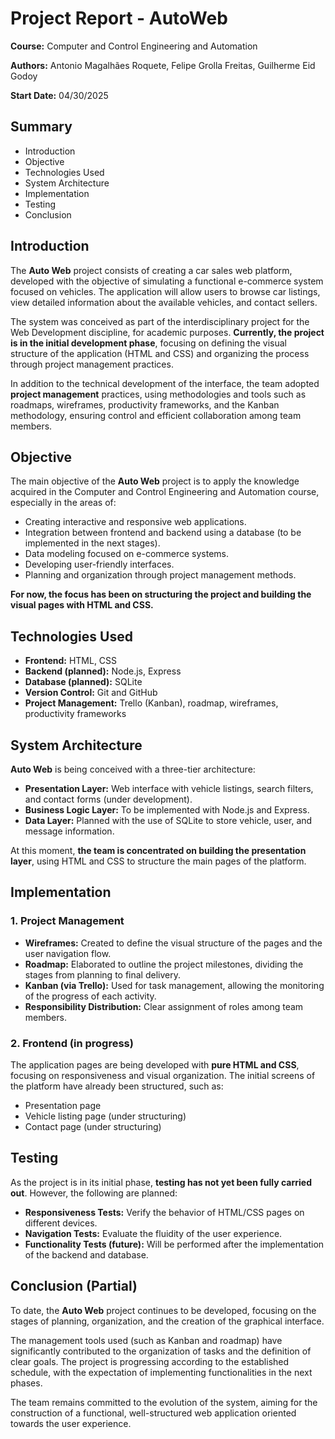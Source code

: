 <h1>Project Report - AutoWeb</h1>

<p><strong>Course:</strong> Computer and Control Engineering and Automation</p>
<p><strong>Authors:</strong> Antonio Magalhães Roquete, Felipe Grolla Freitas, Guilherme Eid Godoy</p>
<p><strong>Start Date:</strong> 04/30/2025</p>

<h2>Summary</h2>
<ul>
  <li>Introduction</li>
  <li>Objective</li>
  <li>Technologies Used</li>
  <li>System Architecture</li>
  <li>Implementation</li>
  <li>Testing</li>
  <li>Conclusion</li>
</ul>

<h2>Introduction</h2>
<p>The <strong>Auto Web</strong> project consists of creating a car sales web platform, developed with the objective of simulating a functional e-commerce system focused on vehicles. The application will allow users to browse car listings, view detailed information about the available vehicles, and contact sellers.</p>

<p>The system was conceived as part of the interdisciplinary project for the Web Development discipline, for academic purposes. <strong>Currently, the project is in the initial development phase</strong>, focusing on defining the visual structure of the application (HTML and CSS) and organizing the process through project management practices.</p>

<p>In addition to the technical development of the interface, the team adopted <strong>project management</strong> practices, using methodologies and tools such as roadmaps, wireframes, productivity frameworks, and the Kanban methodology, ensuring control and efficient collaboration among team members.</p>

<h2>Objective</h2>
<p>The main objective of the <strong>Auto Web</strong> project is to apply the knowledge acquired in the Computer and Control Engineering and Automation course, especially in the areas of:</p>
<ul>
  <li>Creating interactive and responsive web applications.</li>
  <li>Integration between frontend and backend using a database (to be implemented in the next stages).</li>
  <li>Data modeling focused on e-commerce systems.</li>
  <li>Developing user-friendly interfaces.</li>
  <li>Planning and organization through project management methods.</li>
</ul>
<p><strong>For now, the focus has been on structuring the project and building the visual pages with HTML and CSS.</strong></p>

<h2>Technologies Used</h2>
<ul>
  <li><strong>Frontend:</strong> HTML, CSS</li>
  <li><strong>Backend (planned):</strong> Node.js, Express</li>
  <li><strong>Database (planned):</strong> SQLite</li>
  <li><strong>Version Control:</strong> Git and GitHub</li>
  <li><strong>Project Management:</strong> Trello (Kanban), roadmap, wireframes, productivity frameworks</li>
</ul>

<h2>System Architecture</h2>
<p><strong>Auto Web</strong> is being conceived with a three-tier architecture:</p>
<ul>
  <li><strong>Presentation Layer:</strong> Web interface with vehicle listings, search filters, and contact forms (under development).</li>
  <li><strong>Business Logic Layer:</strong> To be implemented with Node.js and Express.</li>
  <li><strong>Data Layer:</strong> Planned with the use of SQLite to store vehicle, user, and message information.</li>
</ul>
<p>At this moment, <strong>the team is concentrated on building the presentation layer</strong>, using HTML and CSS to structure the main pages of the platform.</p>

<h2>Implementation</h2>

<h3>1. Project Management</h3>
<ul>
  <li><strong>Wireframes:</strong> Created to define the visual structure of the pages and the user navigation flow.</li>
  <li><strong>Roadmap:</strong> Elaborated to outline the project milestones, dividing the stages from planning to final delivery.</li>
  <li><strong>Kanban (via Trello):</strong> Used for task management, allowing the monitoring of the progress of each activity.</li>
  <li><strong>Responsibility Distribution:</strong> Clear assignment of roles among team members.</li>
</ul>

<h3>2. Frontend (in progress)</h3>
<p>The application pages are being developed with <strong>pure HTML and CSS</strong>, focusing on responsiveness and visual organization. The initial screens of the platform have already been structured, such as:</p>
<ul>
  <li>Presentation page</li>
  <li>Vehicle listing page (under structuring)</li>
  <li>Contact page (under structuring)</li>
</ul>

<h2>Testing</h2>
<p>As the project is in its initial phase, <strong>testing has not yet been fully carried out</strong>. However, the following are planned:</p>
<ul>
  <li><strong>Responsiveness Tests:</strong> Verify the behavior of HTML/CSS pages on different devices.</li>
  <li><strong>Navigation Tests:</strong> Evaluate the fluidity of the user experience.</li>
  <li><strong>Functionality Tests (future):</strong> Will be performed after the implementation of the backend and database.</li>
</ul>

<h2>Conclusion (Partial)</h2>
<p>To date, the <strong>Auto Web</strong> project continues to be developed, focusing on the stages of planning, organization, and the creation of the graphical interface.</p>

<p>The management tools used (such as Kanban and roadmap) have significantly contributed to the organization of tasks and the definition of clear goals. The project is progressing according to the established schedule, with the expectation of implementing functionalities in the next phases.</p>

<p>The team remains committed to the evolution of the system, aiming for the construction of a functional, well-structured web application oriented towards the user experience.</p>
